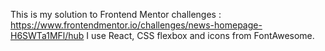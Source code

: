 This is my solution to Frontend Mentor challenges : https://www.frontendmentor.io/challenges/news-homepage-H6SWTa1MFl/hub
I use React, CSS flexbox and icons from FontAwesome.
